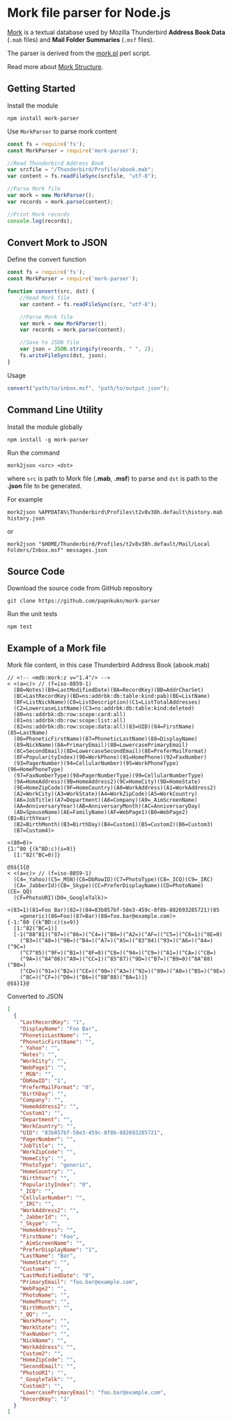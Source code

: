 # Mork file parser for Node.js

[Mork](https://en.wikipedia.org/wiki/Mork_(file_format)) is a textual database used by Mozilla Thunderbird **Address Book Data** (`.mab` files) and **Mail Folder Summaries** (`.msf` files).

The parser is derived from the [mork.pl](https://metacpan.org/pod/release/KRIPT/Mozilla-Mork-0.01/lib/Mozilla/Mork.pm) perl script.

Read more about [Mork Structure](https://developer.mozilla.org/en-US/docs/Mozilla/Tech/Mork/Structure).

## Getting Started

Install the module
```
npm install mork-parser
```

Use `MorkParser` to parse mork content
```javascript
const fs = require('fs');
const MorkParser = require('mork-parser');

//Read Thunderbird Address Book
var srcfile = "/Thunderbird/Profile/abook.mab";
var content = fs.readFileSync(srcfile, "utf-8");

//Parse Mork file
var mork = new MorkParser();
var records = mork.parse(content);

//Print Mork records
console.log(records);
```

## Convert Mork to JSON

Define the convert function
```javascript
const fs = require('fs');
const MorkParser = require('mork-parser');

function convert(src, dst) {
	//Read Mork file
	var content = fs.readFileSync(src, "utf-8");

	//Parse Mork file
	var mork = new MorkParser();
	var records = mork.parse(content);

	//Save to JSON file
	var json = JSON.stringify(records, " ", 2);
	fs.writeFileSync(dst, json);
}
```

Usage
```javascript
convert("path/to/inbox.msf", "path/to/output.json");
```

## Command Line Utility

Install the module globally
```
npm install -g mork-parser
```

Run the command
```
mork2json <src> <dst>
```
where `src` is path to Mork file (**.mab**, **.msf**) to parse and `dst` is path to the **.json** file to be generated.

For example
```
mork2json %APPDATA%\Thunderbird\Profiles\t2v8v38h.default\history.mab history.json
```
or
```
mork2json "$HOME/Thunderbird/Profiles/t2v8v38h.default/Mail/Local Folders/Inbox.msf" messages.json
```

## Source Code

Download the source code from GitHub repository
```
git clone https://github.com/papnkukn/mork-parser
```

Run the unit tests
```
npm test
```

## Example of a Mork file

Mork file content, in this case Thunderbird Address Book (abook.mab)
```mork
// <!-- <mdb:mork:z v="1.4"/> -->
< <(a=c)> // (f=iso-8859-1)
  (B8=Notes)(B9=LastModifiedDate)(BA=RecordKey)(BB=AddrCharSet)
  (BC=LastRecordKey)(BD=ns:addrbk:db:table:kind:pab)(BE=ListName)
  (BF=ListNickName)(C0=ListDescription)(C1=ListTotalAddresses)
  (C2=LowercaseListName)(C3=ns:addrbk:db:table:kind:deleted)
  (80=ns:addrbk:db:row:scope:card:all)
  (81=ns:addrbk:db:row:scope:list:all)
  (82=ns:addrbk:db:row:scope:data:all)(83=UID)(84=FirstName)(85=LastName)
  (86=PhoneticFirstName)(87=PhoneticLastName)(88=DisplayName)
  (89=NickName)(8A=PrimaryEmail)(8B=LowercasePrimaryEmail)
  (8C=SecondEmail)(8D=LowercaseSecondEmail)(8E=PreferMailFormat)
  (8F=PopularityIndex)(90=WorkPhone)(91=HomePhone)(92=FaxNumber)
  (93=PagerNumber)(94=CellularNumber)(95=WorkPhoneType)(96=HomePhoneType)
  (97=FaxNumberType)(98=PagerNumberType)(99=CellularNumberType)
  (9A=HomeAddress)(9B=HomeAddress2)(9C=HomeCity)(9D=HomeState)
  (9E=HomeZipCode)(9F=HomeCountry)(A0=WorkAddress)(A1=WorkAddress2)
  (A2=WorkCity)(A3=WorkState)(A4=WorkZipCode)(A5=WorkCountry)
  (A6=JobTitle)(A7=Department)(A8=Company)(A9=_AimScreenName)
  (AA=AnniversaryYear)(AB=AnniversaryMonth)(AC=AnniversaryDay)
  (AD=SpouseName)(AE=FamilyName)(AF=WebPage1)(B0=WebPage2)(B1=BirthYear)
  (B2=BirthMonth)(B3=BirthDay)(B4=Custom1)(B5=Custom2)(B6=Custom3)
  (B7=Custom4)>

<(80=0)>
{1:^80 {(k^BD:c)(s=9)} 
  [1:^82(^BC=0)]}

@$${1{@
< <(a=c)> // (f=iso-8859-1)
  (C4=_Yahoo)(C5=_MSN)(C6=DbRowID)(C7=PhotoType)(C8=_ICQ)(C9=_IRC)
  (CA=_JabberId)(CB=_Skype)(CC=PreferDisplayName)(CD=PhotoName)(CE=_QQ)
  (CF=PhotoURI)(D0=_GoogleTalk)>

<(83=1)(81=Foo Bar)(82=)(84=83b857bf-58e3-459c-8f8b-882693285721)(85
    =generic)(86=Foo)(87=Bar)(88=foo.bar@example.com)>
{-1:^80 {(k^BD:c)(s=9)} 
  [1:^82(^BC=1)]
  [-1(^88^81)(^87=)(^86=)(^C4=)(^B8=)(^A2=)(^AF=)(^C5=)(^C6=1)(^8E=0)
    (^B3=)(^A8=)(^9B=)(^B4=)(^A7=)(^A5=)(^83^84)(^93=)(^A6=)(^A4=)(^9C=)
    (^C7^85)(^9F=)(^B1=)(^8F=0)(^C8=)(^94=)(^C9=)(^A1=)(^CA=)(^CB=)
    (^9A=)(^84^86)(^A9=)(^CC=1)(^85^87)(^9D=)(^B7=)(^B9=0)(^8A^88)(^B0=)
    (^CD=)(^91=)(^B2=)(^CE=)(^90=)(^A3=)(^92=)(^89=)(^A0=)(^B5=)(^9E=)
    (^8C=)(^CF=)(^D0=)(^B6=)(^8B^88)(^BA=1)]}
@$$}1}@
```

Converted to JSON
```json
[
  {
    "LastRecordKey": "1",
    "DisplayName": "Foo Bar",
    "PhoneticLastName": "",
    "PhoneticFirstName": "",
    "_Yahoo": "",
    "Notes": "",
    "WorkCity": "",
    "WebPage1": "",
    "_MSN": "",
    "DbRowID": "1",
    "PreferMailFormat": "0",
    "BirthDay": "",
    "Company": "",
    "HomeAddress2": "",
    "Custom1": "",
    "Department": "",
    "WorkCountry": "",
    "UID": "83b857bf-58e3-459c-8f8b-882693285721",
    "PagerNumber": "",
    "JobTitle": "",
    "WorkZipCode": "",
    "HomeCity": "",
    "PhotoType": "generic",
    "HomeCountry": "",
    "BirthYear": "",
    "PopularityIndex": "0",
    "_ICQ": "",
    "CellularNumber": "",
    "_IRC": "",
    "WorkAddress2": "",
    "_JabberId": "",
    "_Skype": "",
    "HomeAddress": "",
    "FirstName": "Foo",
    "_AimScreenName": "",
    "PreferDisplayName": "1",
    "LastName": "Bar",
    "HomeState": "",
    "Custom4": "",
    "LastModifiedDate": "0",
    "PrimaryEmail": "foo.bar@example.com",
    "WebPage2": "",
    "PhotoName": "",
    "HomePhone": "",
    "BirthMonth": "",
    "_QQ": "",
    "WorkPhone": "",
    "WorkState": "",
    "FaxNumber": "",
    "NickName": "",
    "WorkAddress": "",
    "Custom2": "",
    "HomeZipCode": "",
    "SecondEmail": "",
    "PhotoURI": "",
    "_GoogleTalk": "",
    "Custom3": "",
    "LowercasePrimaryEmail": "foo.bar@example.com",
    "RecordKey": "1"
  }
]
```